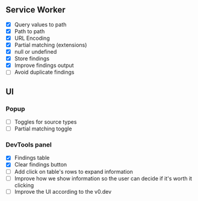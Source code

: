 ## Service Worker

- [x] Query values to path
- [x] Path to path
- [x] URL Encoding
- [x] Partial matching (extensions)
- [x] null or undefined
- [x] Store findings
- [x] Improve findings output
- [ ] Avoid duplicate findings

## UI

### Popup

- [ ] Toggles for source types
- [ ] Partial matching toggle

### DevTools panel

- [x] Findings table
- [x] Clear findings button
- [ ] Add click on table's rows to expand information
- [ ] Improve how we show information so the user can decide if it's worth it clicking
- [ ] Improve the UI according to the v0.dev
